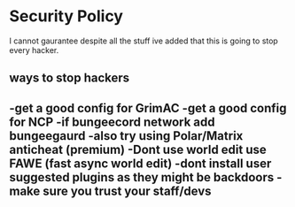 # Security Policy
I  cannot gaurantee despite all the stuff ive added that this is going to stop every hacker.
## ways to stop hackers
-get a good config for GrimAC
-get a good config for NCP
-if bungeecord network add bungeegaurd
-also try using Polar/Matrix anticheat (premium)
-Dont use world edit use FAWE (fast async world edit)
-dont install user suggested plugins as they might be backdoors
-make sure you trust your staff/devs
-

